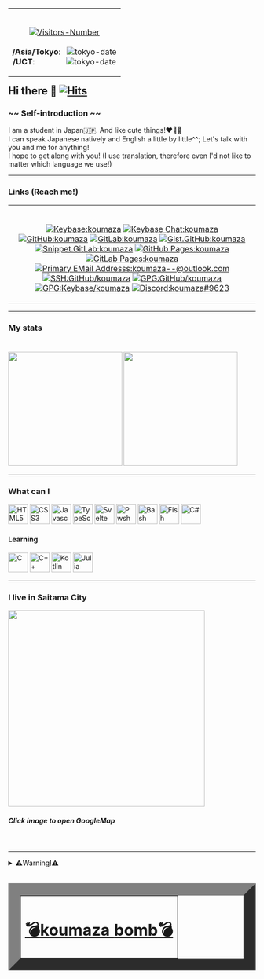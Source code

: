 <table align="right" border="0"><td colspan=0 align="center">

<br/>[![Visitors-Number](https://visitor-badge.glitch.me/badge?page_id=koumaza.visitor-badge)](https://visitor-badge.glitch.me)<br/><br/>
__/Asia/Tokyo__: &nbsp; ![tokyo-date](https://badgen.net/https/cal-badge-icd0onfvrxx6.runkit.sh/Asia/Tokyo?color=black)<br/>
__/UCT__: &nbsp;&nbsp;&nbsp;&nbsp;&nbsp;&nbsp;&nbsp;&nbsp;&nbsp;&nbsp;&nbsp;&nbsp;&nbsp; ![tokyo-date](https://badgen.net/https/cal-badge-icd0onfvrxx6.runkit.sh/UTC?color=black)<br/>
</table>

## Hi there 👋  [![Hits](https://hits.seeyoufarm.com/api/count/incr/badge.svg?url=https%3A%2F%2Fgithub.com%2Fkoumaza&count_bg=%230050FF&title_bg=%23555555&icon=googlemaps.svg&icon_color=%23FFFFFF&title=Hits+%2F+koumaza&edge_flat=true)](https://hits.seeyoufarm.com)

### ~~ Self-introduction ~~
I am a student in Japan🇯🇵.
And like cute things!❤🤣🤩<br/>
I can speak Japanese natively and English a little by little^^;
Let's talk with you and me for anything!<br/>
I hope to get along with you! (I use translation, therefore even I'd not like to matter which language we use!)

---

### Links (Reach me!)

<table align="center" border="0">
<tr><td colspan=0 align="center"><br/>

[![Keybase:koumaza](https://img.shields.io/badge/Keybase-koumaza-brightgreen?style=flat-square&logo=keybase)](https://keybase.io/koumaza)
[![Keybase Chat:koumaza](https://img.shields.io/badge/Keybase%20Chat-koumaza-blue?style=flat-square&logo=keybase)](https://keybase.io/koumaza/chat)
[![GitHub:koumaza](https://img.shields.io/badge/GitHub-koumaza-f06?style=flat-square&logo=GitHub)](https://github.com/koumaza)
[![GitLab:koumaza](https://img.shields.io/badge/GitLab-koumaza-fa6?style=flat-square&logo=GitLab)](https://gitlab.com/koumaza)
[![Gist.GitHub:koumaza](https://img.shields.io/badge/Gist%20GitHub-koumaza-f64?style=flat-square&logo=GitHub)](https://gist.github.com/koumaza)
[![Snippet.GitLab:koumaza](https://img.shields.io/badge/GitLab%20Snippets-koumaza-fa3?style=flat-square&logo=GitLab)](https://gitlab.com/users/koumaza/snippets)
[![GitHub Pages:koumaza](https://img.shields.io/badge/GitHub%20Pages-koumaza-f7b?style=flat-square&logo=GitHub)](https://koumaza.github.io)
[![GitLab Pages:koumaza](https://img.shields.io/badge/GitLab%20Pages-koumaza-7fb?style=flat-square&logo=GitLab)](https://koumaza.gitlab.io)
[![Primary EMail Addresss:koumaza--@outlook.com](https://img.shields.io/badge/Primary-koumaza----@outlook.com-green?style=flat-square&logo=microsoft%20outlook)](mailto://koumaza--@outlook.com)
[![SSH:GitHub/koumaza](https://img.shields.io/badge/SSH--GitHub-koumaza.keys-red?style=flat-square&logo=GitHub)](https://github.com/koumaza.keys)
[![GPG:GitHub/koumaza](https://img.shields.io/badge/GPG--GitHub-koumaza/gpg_keys-red?style=flat-square&logo=GitHub)](https://api.github.com/users/koumaza/gpg_keys)
[![GPG:Keybase/koumaza](https://img.shields.io/badge/GPG--Keybase-koumaza/pgp_keys.asc-red?style=flat-square&logo=keybase)](https://keybase.io/koumaza/pgp_keys.asc)
[![Discord:koumaza#9623](https://img.shields.io/badge/Discord-koumaza%239623-purple?style=flat-square&logo=discord)](https://canary.discord.com/channels/@me/418430050291941406)
</table>

---

### My stats

<h1>
<a href="https://github.com/anuraghazra/github-readme-stats"><img align="left" height="232rem" src="https://github-readme-stats.vercel.app/api/top-langs/?username=koumaza&theme=radical"/></a>
<a href="https://github.com/anuraghazra/github-readme-stats"><img align="center" height="232rem" src="https://github-readme-stats.vercel.app/api?username=koumaza&count_private=true?username=anuraghazra&show_icons=true&theme=radical"/></a>
</h1>

---

### What can I
<img alt="HTML5" height=40rem width=40rem src="https://api.iconify.design/logos:html-5.svg?download=false&box=true&inline=false&height=auto"/> <img alt="CSS3" height=40rem width=40rem src="https://api.iconify.design/logos:css-3.svg?download=false&box=true&inline=false&height=auto"/> <img alt="Javascript" height=40rem width=40rem src="https://api.iconify.design/grommet-icons:js.svg?download=false&box=true&inline=false&height=auto"/> <img alt="TypeScript" height=40rem width=40rem src="https://api.iconify.design/logos:typescript-icon.svg?download=false&box=true&inline=false&height=auto"/> <img alt="Svelte" height=40rem width=40rem src="https://api.iconify.design/logos:svelte-icon.svg?download=false&box=true&inline=false&height=auto"/> <img alt="Pwsh" height=40rem width=40rem src="https://api.iconify.design/vscode-icons:file-type-powershell.svg?download=false&box=true&inline=false&height=auto"/> <img alt="Bash" height=40rem width=40rem src="https://api.iconify.design/logos:bash-icon.svg?download=false&box=true&inline=false&height=auto"/> <img alt="Fish" height=40rem width=40rem src="https://avatars.githubusercontent.com/u/1828073"/> <img alt="C#" height=40rem width=40rem src="https://api.iconify.design/logos:c-sharp.svg?download=false&box=true&inline=false&height=auto"/>

#### Learning
<img alt="C" height=40rem width=40rem src="https://api.iconify.design/logos:c.svg?download=false&box=true&inline=false&height=auto"/> <img alt="C++" height=40rem width=40rem src="https://api.iconify.design/logos:c-plusplus.svg?download=false&box=true&inline=false&height=auto"/> <img alt="Kotlin" height=40rem width=40rem src="https://api.iconify.design/logos:kotlin.svg?download=false&box=true&inline=false&height=auto"/> <img alt="Julia" height=40rem width=40rem src="https://api.iconify.design/vscode-icons:file-type-julia.svg?download=false&box=true&inline=false&height=auto"/>

---

### I live in Saitama City
<a href="https://www.google.com/maps/place/Saitama"><img align="center" height="400rem" src="https://user-images.githubusercontent.com/44153315/98898344-c2918600-24f0-11eb-93d9-ed8029ae184e.png"/></a>

##### Click image to open GoogleMap
<br/>

---
<details><summary>⚠️Warning!⚠️<br><br><ins><table align="center" border="25"><tr><td colspan=0 align="center"><h1>💣<ins>koumaza</ins> <ins>bomb</ins>💣</h1></td></tr></table></ins></summary>

<table align="center" border="-200"><tr><td colspan=0 align="center">
Are you sure?

| [_Yes_](https://github.com/koumaza/koumaza/blob/master/Bom.md) | __No__ |
| --- |----|
</table></tr></td>

<ins><table align="center" border="0"><tr><td colspan=0 align="center"><h1>💣💣💣<ins>Unlimited</ins> <ins>bomb</ins>💣💣💣</h1></td></tr></ins>
<tr><td colspan=0 align="center"><a href="https://google.com">Enter</a></td></tr>
</table>
</details>
